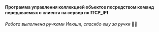 <b>Программа управления коллекцией объектов посредством команд передаваемых с клиента на сервер по :exclamation:TCP_IP:exclamation:</b>

<i>Работа выполнена ручками Илюши, спасибо ему за ручки</i> :raised_hands::raised_hands: